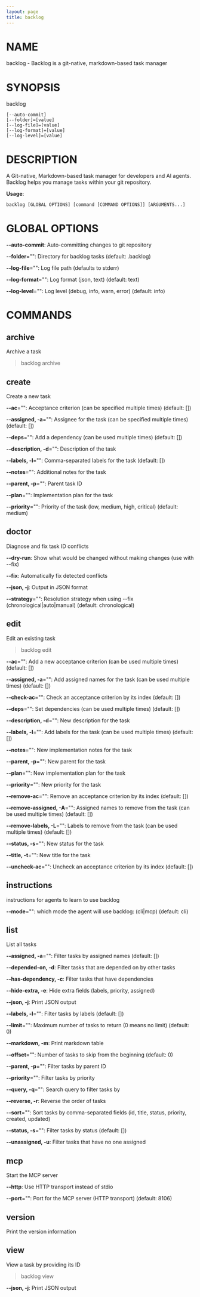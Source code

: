 ```yaml
---
layout: page
title: backlog
---
```


# NAME

backlog - Backlog is a git-native, markdown-based task manager

# SYNOPSIS

backlog

```
[--auto-commit]
[--folder]=[value]
[--log-file]=[value]
[--log-format]=[value]
[--log-level]=[value]
```

# DESCRIPTION

A Git-native, Markdown-based task manager for developers and AI agents.
Backlog helps you manage tasks within your git repository.

**Usage**:

```
backlog [GLOBAL OPTIONS] [command [COMMAND OPTIONS]] [ARGUMENTS...]
```

# GLOBAL OPTIONS

**--auto-commit**: Auto-committing changes to git repository

**--folder**="": Directory for backlog tasks (default: .backlog)

**--log-file**="": Log file path (defaults to stderr)

**--log-format**="": Log format (json, text) (default: text)

**--log-level**="": Log level (debug, info, warn, error) (default: info)


# COMMANDS

## archive

Archive a task

>backlog archive <task-id>

## create

Create a new task


**--ac**="": Acceptance criterion (can be specified multiple times) (default: [])

**--assigned, -a**="": Assignee for the task (can be specified multiple times) (default: [])

**--deps**="": Add a dependency (can be used multiple times) (default: [])

**--description, -d**="": Description of the task

**--labels, -l**="": Comma-separated labels for the task (default: [])

**--notes**="": Additional notes for the task

**--parent, -p**="": Parent task ID

**--plan**="": Implementation plan for the task

**--priority**="": Priority of the task (low, medium, high, critical) (default: medium)

## doctor

Diagnose and fix task ID conflicts

**--dry-run**: Show what would be changed without making changes (use with --fix)

**--fix**: Automatically fix detected conflicts

**--json, -j**: Output in JSON format

**--strategy**="": Resolution strategy when using --fix (chronological|auto|manual) (default: chronological)

## edit

Edit an existing task

>backlog edit <id>

**--ac**="": Add a new acceptance criterion (can be used multiple times) (default: [])

**--assigned, -a**="": Add assigned names for the task (can be used multiple times) (default: [])

**--check-ac**="": Check an acceptance criterion by its index (default: [])

**--deps**="": Set dependencies (can be used multiple times) (default: [])

**--description, -d**="": New description for the task

**--labels, -l**="": Add labels for the task (can be used multiple times) (default: [])

**--notes**="": New implementation notes for the task

**--parent, -p**="": New parent for the task

**--plan**="": New implementation plan for the task

**--priority**="": New priority for the task

**--remove-ac**="": Remove an acceptance criterion by its index (default: [])

**--remove-assigned, -A**="": Assigned names to remove from the task (can be used multiple times) (default: [])

**--remove-labels, -L**="": Labels to remove from the task (can be used multiple times) (default: [])

**--status, -s**="": New status for the task

**--title, -t**="": New title for the task

**--uncheck-ac**="": Uncheck an acceptance criterion by its index (default: [])

## instructions

instructions for agents to learn to use backlog

**--mode**="": which mode the agent will use backlog: (cli|mcp) (default: cli)

## list

List all tasks

**--assigned, -a**="": Filter tasks by assigned names (default: [])

**--depended-on, -d**: Filter tasks that are depended on by other tasks

**--has-dependency, -c**: Filter tasks that have dependencies

**--hide-extra, -e**: Hide extra fields (labels, priority, assigned)

**--json, -j**: Print JSON output

**--labels, -l**="": Filter tasks by labels (default: [])

**--limit**="": Maximum number of tasks to return (0 means no limit) (default: 0)

**--markdown, -m**: Print markdown table

**--offset**="": Number of tasks to skip from the beginning (default: 0)

**--parent, -p**="": Filter tasks by parent ID

**--priority**="": Filter tasks by priority

**--query, -q**="": Search query to filter tasks by

**--reverse, -r**: Reverse the order of tasks

**--sort**="": Sort tasks by comma-separated fields (id, title, status, priority, created, updated)

**--status, -s**="": Filter tasks by status (default: [])

**--unassigned, -u**: Filter tasks that have no one assigned

## mcp

Start the MCP server

**--http**: Use HTTP transport instead of stdio

**--port**="": Port for the MCP server (HTTP transport) (default: 8106)

## version

Print the version information

## view

View a task by providing its ID

>backlog view <id>

**--json, -j**: Print JSON output
